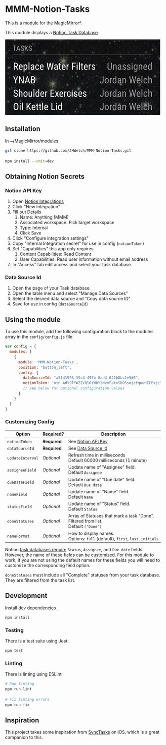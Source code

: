 # MMM-Notion-Tasks

This is a module for the [MagicMirror²](https://github.com/MichMich/MagicMirror/).

This module displays a [Notion Task Database](https://www.notion.com/help/guides/give-your-to-dos-a-home-with-task-databases).

![Screenshot](screenshot.png)

## Installation

In ~/MagicMirror/modules

```sh
git clone https://github.com/JHWelch/MMM-Notion-Tasks.git

npm install --omit=dev
```

## Obtaining Notion Secrets

### Notion API Key

1. Open [Notion Integrations](https://www.notion.so/profile/integrations)
2. Click "New Integration"
3. Fill out Details
   1. Name: Anything (MMM)
   2. Associated workspace: Pick target workspace
   3. Type: Internal
   4. Click Save
4. Click "Configure integration settings"
5. Copy "Internal Integration secret" for use in config (`notionToken`)
6. Set "Capabilities" this app only requires
   1. Content Capabilities: Read Content
   2. User Capabilities: Read user information without email address
7. In "Access" tab edit access and select your task database.

### Data Source Id

1. Open the page of your Task database.
2. Open the table menu and select "Manage Data Sources"
3. Select the desired data source and "Copy data source ID"
4. Save for use in config (`dataSourceId`)

## Using the module

To use this module, add the following configuration block to the modules array in the `config/config.js` file:

```js
var config = {
  modules: [
    {
      module: 'MMM-Notion-Tasks',
      position: "bottom_left",
      config: {
        dataSourceId: "a5141993-19c4-497b-8ad4-042b8bc2e5d0",
        notionToken: "ntn_AdY9TfWZZVQlOtWbYlNvmFatvSDDSsnjcfquwhECPxjiIv",
        // See below for optional configuration values
      }
    }
  ]
}
```

### Customizing Config

| Option           | Required?    | Description                                                                            |
| ---------------- | ------------ | -------------------------------------------------------------------------------------- |
| `notionToken`    | **Required** | See [Notion API Key](#notion-api-key)                                                  |
| `dataSourceId`   | **Required** | See [Data Source Id](#data-source-id)                                                  |
| `updateInterval` | *Optional*   | Refresh time in milliseconds <br>Default 60000 milliseconds (1 minute)                 |
| `assigneeField`  | *Optional*   | Update name of "Assignee" field. <br>Default `Assignee`                                |
| `dueDateField`   | *Optional*   | Update name of "Due date" field. <br>Default `Due date`                                |
| `nameField`      | *Optional*   | Update name of "Name" field. <br>Default `Name`                                        |
| `statusField`    | *Optional*   | Update name of "Status" field. <br>Default `Status`                                    |
| `doneStatuses`   | *Optional*   | Array of Statuses that mark a task "Done". Filtered from list. <br> Default `["Done"]` |
| `nameFormat`     | *Optional*   | How to display names. <br>Options: `full` (default), `first`, `last`, `initials`       |

Notion [task databases require](https://www.notion.com/help/guides/give-your-to-dos-a-home-with-task-databases) `Status`, `Assignee`, and `Due date` fields. However, the name of these fields can be customized. For this module to work, if you are not using the default names for these fields you will need to customize the corresponding field option.

`doneStatuses` must include all "Complete" statuses from your task database. They are filtered from the task list.

## Development

Install dev dependencies

```sh
npm install
```

### Testing

There is a test suite using Jest.

```sh
npm test
```

### Linting

There is linting using ESLint

```sh
# Run linting
npm run lint

# Fix linting errors
npm run fix
```

## Inspiration

This project takes some inspiration from [SyncTasks](https://www.synctasks.app/) on iOS, which is a great companion to this.
